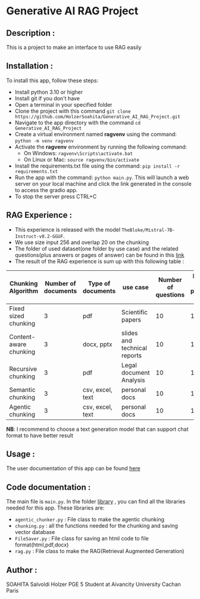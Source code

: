 # Generative AI RAG Project

## Description :

This is a project to make an interface to use RAG easily

## Installation :

To install this app, follow these steps:

- Install python 3.10 or higher
- Install git if you don't have
- Open a terminal in your specified folder
- Clone the project with this command ``git clone https://github.com/HolzerSoahita/Generative_AI_RAG_Project.git``
- Navigate to the app directory with the command ``cd Generative_AI_RAG_Project``
- Create a virtual environment named **ragvenv** using the command: ``python -m venv ragvenv``
- Activate the **ragvenv** environment by running the following command:
  - On Windows: ``ragvenv\Scripts\activate.bat``
  - On Linux or Mac: ``source ragvenv/bin/activate``
- Install the requirements.txt file using the command: ``pip install -r requirements.txt``
- Run the app with the command: ``python main.py``. This will launch a web server on your local machine and click the link generated in the console to access the gradio app.
- To stop the server press CTRL+C

## RAG Experience :

* This experience is released with the model ``TheBloke/Mistral-7B-Instruct-v0.2-GGUF``.
* We use size input 256 and overlap 20 on the chunking
* The folder of used dataset(one folder by use case) and the related questions(plus answers or pages of answer) can be found in this [link](dataset_example)
* The result of the RAG experience is sum up with this following table :

| Chunking Algorithm     | Number of documents | Type of documents | use case                     | Number of questions | Number of true predicted values | Efficacy rate |
| ---------------------- | ------------------- | ----------------- | ---------------------------- | ------------------- | ------------------------------- | ------------- |
| Fixed sized chunking   | 3                   | pdf               | Scientific papers            | 10                  | 10                              | 100%          |
| Content-aware chunking | 3                   | docx, pptx        | slides and technical reports | 10                  | 10                              | 100%          |
| Recursive chunking     | 3                   | pdf               | Legal document Analysis      | 10                  | 10                              | 100%          |
| Semantic chunking      | 3                   | csv, excel, text  | personal docs                | 10                  | 10                              | 100%          |
| Agentic chunking       | 3                   | csv, excel, text  | personal docs                | 10                  | 10                              | 100%          |

**NB**: I recommend to choose a text generation model that can support chat format to have better result

## Usage :

The user documentation of this app can be found [here](user_documentation.pdf)

## Code documentation :

The main file is `main.py`.
In the folder [library](library) , you can find all the libraries needed for this app. These libraries are:

- `agentic_chunker.py` : File class to make the agentic chunking
- `chunking.py` : all the functions needed for the chunking and saving vector database
- `FileSaver.py` : File class for saving an html code to file format(html,pdf,docx)
- `rag.py` : File class to make the RAG(Retrieval Augmented Generation)

## Author :

SOAHITA Salvoldi Holzer
PGE 5 Student at Aivancity University Cachan Paris
